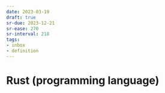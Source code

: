 ```yaml
---
date: 2023-03-19
draft: true
sr-due: 2023-12-21
sr-ease: 270
sr-interval: 218
tags:
- inbox
- definition
---
```


# Rust (programming language)